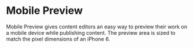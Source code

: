 # Mobile Preview

Mobile Preview gives content editors an easy way to preview their work on a
mobile device while publishing content. The preview area is sized to match the
pixel dimensions of an iPhone 6.
